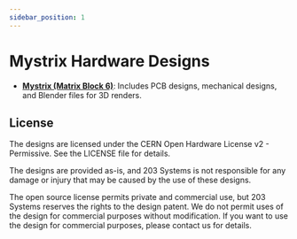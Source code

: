 ```yaml
---
sidebar_position: 1
---
```


# Mystrix Hardware Designs

- **[Mystrix (Matrix Block 6)](https://github.com/203-Systems/Matrix-Block6-Hardware)**: Includes PCB designs, mechanical designs, and Blender files for 3D renders.

## License

The designs are licensed under the CERN Open Hardware License v2 - Permissive. See the LICENSE file for details.

The designs are provided as-is, and 203 Systems is not responsible for any damage or injury that may be caused by the use of these designs.

The open source license permits private and commercial use, but 203 Systems reserves the rights to the design patent. We do not permit uses of the design for commercial purposes without modification. If you want to use the design for commercial purposes, please contact us for details.
